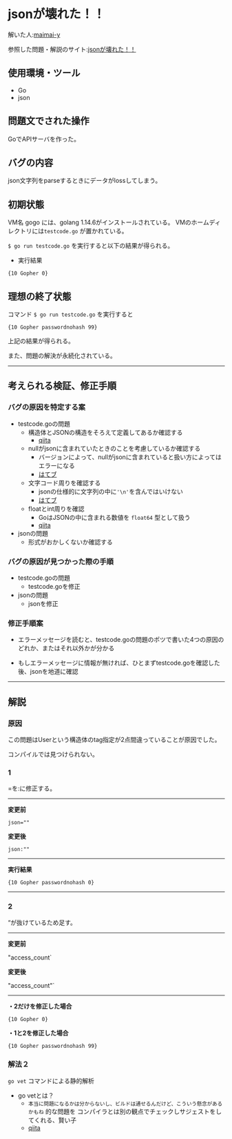 # jsonが壊れた！！
解いた人:[maimai-y](https://github.com/maimai-y)

参照した問題・解説のサイト:[jsonが壊れた！！](https://blog.icttoracon.net/2020/11/02/json%e3%81%8c%e5%a3%8a%e3%82%8c%e3%81%9f%ef%bc%81%ef%bc%81/)

## 使用環境・ツール
- Go
- json

## 問題文でされた操作
GoでAPIサーバを作った。

## バグの内容
json文字列をparseするときにデータがlossしてしまう。

## 初期状態

VM名 gogo には、golang 1.14.6がインストールされている。
VMのホームディレクトリには`testcode.go` が置かれている。

`$ go run testcode.go` を実行すると以下の結果が得られる。

- 実行結果

```
{10 Gopher 0}
```

## 理想の終了状態
コマンド `$ go run testcode.go` を実行すると

```
{10 Gopher passwordnohash 99}
```

上記の結果が得られる。

また、問題の解決が永続化されている。

----



## 考えられる検証、修正手順

### バグの原因を特定する案

- testcode.goの問題
  - 構造体とJSONの構造をそろえて定義してあるか確認する
    - [qiita](https://qiita.com/nayuneko/items/2ec20ba69804e8bf7ca3)
  - nullがjsonに含まれていたときのことを考慮しているか確認する
    - バージョンによって、nullがjsonに含まれていると扱い方によってはエラーになる
    - [はてブ](https://y0m0r.hateblo.jp/entry/20131228/1388189124)
  - 文字コード周りを確認する
    - jsonの仕様的に文字列の中に`'\n'`を含んではいけない
    - [はてブ](https://blog.nishimu.land/entry/2014/04/16/213243)
  - floatとint周りを確認
    - GoはJSONの中に含まれる数値を `float64` 型として扱う
    - [qiita](https://qiita.com/tutuz/items/fedb8e3a1137d046f418#json%E6%95%B0%E5%80%A4%E3%81%AE%E3%82%A4%E3%83%B3%E3%82%BF%E3%83%BC%E3%83%95%E3%82%A7%E3%83%BC%E3%82%B9%E5%9E%8B%E3%81%B8%E3%81%AE%E3%83%87%E3%82%B3%E3%83%BC%E3%83%89)
- jsonの問題
  - 形式がおかしくないか確認する

### バグの原因が見つかった際の手順

- testcode.goの問題
  - testcode.goを修正
- jsonの問題
  - jsonを修正

### 修正手順案

- エラーメッセージを読むと、testcode.goの問題のポツで書いた4つの原因のどれか、またはそれ以外かが分かる

- もしエラーメッセージに情報が無ければ、ひとまずtestcode.goを確認した後、jsonを地道に確認

----



## 解説

### 原因

この問題はUserという構造体のtag指定が2点間違っていることが原因でした。

コンパイルでは見つけられない。

### 1

=を:に修正する。

------

**変更前**

```
json=""
```

**変更後**

```
json:""
```

------

**実行結果**

```
{10 Gopher passwordnohash 0}
```

------

### 2

“が抜けているため足す。

------

**変更前**

"access_count`

**変更後**

"access_count"`

------

**・2だけを修正した場合**

```
{10 Gopher 0}
```

**・1と2を修正した場合**

```
{10 Gopher passwordnohash 99}
```

### 解法２

`go vet` コマンドによる静的解析

- go vetとは？
  - `本当に問題になるかは分からないし、ビルドは通せるんだけど、こういう懸念があるかもね` 的な問題を
    コンパイラとは別の観点でチェックしサジェストをしてくれる、賢い子
  - [qiita](https://qiita.com/marnie_ms4/items/b343165efb4235906db7)